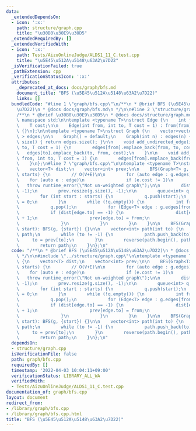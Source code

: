 ```yaml
---
data:
  _extendedDependsOn:
  - icon: ':x:'
    path: structure/graph.cpp
    title: "\u30B0\u30E9\u30D5"
  _extendedRequiredBy: []
  _extendedVerifiedWith:
  - icon: ':x:'
    path: Tests/AizuOnlineJudge/ALDS1_11_C.test.cpp
    title: "\u5E45\u512A\u5148\u63A2\u7D22"
  _isVerificationFailed: true
  _pathExtension: cpp
  _verificationStatusIcon: ':x:'
  attributes:
    _deprecated_at_docs: docs/graph/bfs.md
    document_title: "BFS (\u5E45\u512A\u5148\u63A2\u7D22)"
    links: []
  bundledCode: "#line 1 \"graph/bfs.cpp\"\n/**\n * @brief BFS (\u5E45\u512A\u5148\u63A2\
    \u7D22)\n * @docs docs/graph/bfs.md\n */\n\n#line 2 \"structure/graph.cpp\"\n\n\
    /**\n * @brief \u30B0\u30E9\u30D5\n * @docs docs/structure/graph.md\n */\n\nusing\
    \ namespace std;\n\ntemplate <typename T>\nstruct Edge {\n    int from, to;\n\
    \    T cost;\n\n    Edge(int from, int to, T cost = 1) : from(from), to(to), cost(cost)\
    \ {}\n};\n\ntemplate <typename T>\nstruct Graph {\n    vector<vector<Edge<T> >\
    \ > edges;\n\n    Graph() = default;\n    Graph(int n) : edges(n) {}\n\n    size_t\
    \ size() { return edges.size(); }\n\n    void add_undirected_edge(int from, int\
    \ to, T cost = 1) {\n        edges[from].emplace_back(from, to, cost);\n     \
    \   edges[to].emplace_back(to, from, cost);\n    }\n\n    void add_directed_edge(int\
    \ from, int to, T cost = 1) {\n        edges[from].emplace_back(from, to, cost);\n\
    \    }\n};\n#line 7 \"graph/bfs.cpp\"\n\ntemplate <typename T>\nstruct BFS {\n\
    \    vector<T> dist;\n    vector<int> prev;\n\n    BFS(Graph<T> g, vector<int>\
    \ starts) {\n        // O(V+E)\n\n        for (auto edge : g.edges)\n        \
    \    for (auto e : edge)\n                if (e.cost != 1)\n                 \
    \   throw runtime_error(\"Not un-weighted graph\");\n\n        dist.resize(g.size(),\
    \ -1);\n        prev.resize(g.size(), -1);\n\n        queue<int> q;  // FIFO\n\
    \        for (int start : starts) {\n            q.push(start);\n            dist[start]\
    \ = 0;\n        }\n        while (!q.empty()) {\n            int from = q.front();\n\
    \            q.pop();\n            for (Edge<T> edge : g.edges[from]) {\n    \
    \            if (dist[edge.to] == -1) {\n                    dist[edge.to] = dist[from]\
    \ + 1;\n                    prev[edge.to] = from;\n                    q.push(edge.to);\n\
    \                }\n            }\n        }\n    }\n\n    BFS(Graph<T> g, int\
    \ start): BFS(g, {start}) {}\n\n    vector<int> path(int to) {\n        vector<int>\
    \ path;\n        while (to != -1) {\n            path.push_back(to);\n       \
    \     to = prev[to];\n        }\n        reverse(path.begin(), path.end());\n\
    \        return path;\n    }\n};\n"
  code: "/**\n * @brief BFS (\u5E45\u512A\u5148\u63A2\u7D22)\n * @docs docs/graph/bfs.md\n\
    \ */\n\n#include \"../structure/graph.cpp\"\n\ntemplate <typename T>\nstruct BFS\
    \ {\n    vector<T> dist;\n    vector<int> prev;\n\n    BFS(Graph<T> g, vector<int>\
    \ starts) {\n        // O(V+E)\n\n        for (auto edge : g.edges)\n        \
    \    for (auto e : edge)\n                if (e.cost != 1)\n                 \
    \   throw runtime_error(\"Not un-weighted graph\");\n\n        dist.resize(g.size(),\
    \ -1);\n        prev.resize(g.size(), -1);\n\n        queue<int> q;  // FIFO\n\
    \        for (int start : starts) {\n            q.push(start);\n            dist[start]\
    \ = 0;\n        }\n        while (!q.empty()) {\n            int from = q.front();\n\
    \            q.pop();\n            for (Edge<T> edge : g.edges[from]) {\n    \
    \            if (dist[edge.to] == -1) {\n                    dist[edge.to] = dist[from]\
    \ + 1;\n                    prev[edge.to] = from;\n                    q.push(edge.to);\n\
    \                }\n            }\n        }\n    }\n\n    BFS(Graph<T> g, int\
    \ start): BFS(g, {start}) {}\n\n    vector<int> path(int to) {\n        vector<int>\
    \ path;\n        while (to != -1) {\n            path.push_back(to);\n       \
    \     to = prev[to];\n        }\n        reverse(path.begin(), path.end());\n\
    \        return path;\n    }\n};\n"
  dependsOn:
  - structure/graph.cpp
  isVerificationFile: false
  path: graph/bfs.cpp
  requiredBy: []
  timestamp: '2022-04-03 10:04:11+09:00'
  verificationStatus: LIBRARY_ALL_WA
  verifiedWith:
  - Tests/AizuOnlineJudge/ALDS1_11_C.test.cpp
documentation_of: graph/bfs.cpp
layout: document
redirect_from:
- /library/graph/bfs.cpp
- /library/graph/bfs.cpp.html
title: "BFS (\u5E45\u512A\u5148\u63A2\u7D22)"
---
```

